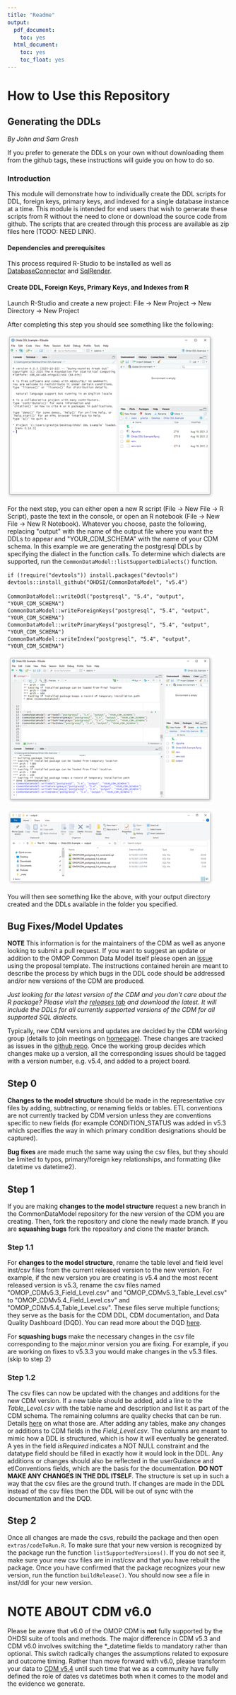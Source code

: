 ```yaml
---
title: "Readme"
output:
  pdf_document:
    toc: yes
  html_document:
    toc: yes
    toc_float: yes
---
```


# How to Use this Repository

## Generating the DDLs
*By John and Sam Gresh*

If you prefer to generate the DDLs on your own without downloading them from the github tags, these instructions will guide you on how to do so.

### Introduction

This module will demonstrate how to individually create the DDL scripts for DDL, foreign keys, primary keys, and indexed for a single database instance at a time.  This module is intended for end users that wish to generate these scripts from R without the need to clone or download the source code from github.  The scripts that are created through this process are available as zip files here (TODO: NEED LINK).  

#### Dependencies and prerequisites

This process required R-Studio to be installed as well as [DatabaseConnector](https://github.com/ohdsi/DatabaseConnector) and [SqlRender](https://github.com/ohdsi/SqlRender). 

#### Create DDL, Foreign Keys, Primary Keys, and Indexes from R

Launch R-Studio and create a new project: File -> New Project -> New Directory -> New Project

After completing this step you should see something like the following:

![](docs/images/rexample1.png)

For the next step, you can either open a new R script (File -> New File -> R Script), paste the text in the console, or open an R notebook (File -> New File -> New R Notebook). Whatever you choose, paste the following, replacing "output" with the name of the output file where you want the DDLs to appear and "YOUR_CDM_SCHEMA" with the name of your CDM schema. In this example we are generating the postgresql DDLs by specifying the dialect in the function calls. To determine which dialects are supported, run the `CommonDataModel::listSupportedDialects()` function.

```{r}
if (!require("devtools")) install.packages("devtools")
devtools::install_github("OHDSI/CommonDataModel", "v5.4")

CommonDataModel::writeDdl("postgresql", "5.4", "output", "YOUR_CDM_SCHEMA")
CommonDataModel::writeForeignKeys("postgresql", "5.4", "output", "YOUR_CDM_SCHEMA")
CommonDataModel::writePrimaryKeys("postgresql", "5.4", "output", "YOUR_CDM_SCHEMA")
CommonDataModel::writeIndex("postgresql", "5.4", "output", "YOUR_CDM_SCHEMA")

```

![](docs/images/rexample2.png)

![](docs/images/rexample3.png)

You will then see something like the above, with your output directory created and the DDLs available in the folder you specified. 

## Bug Fixes/Model Updates

**NOTE** This information is for the maintainers of the CDM as well as anyone looking to submit a pull request. If you want to suggest an update or addition to the OMOP Common Data Model itself please open an [issue](https://github.com/OHDSI/CommonDataModel/issues) using the proposal template. The instructions contained herein are meant to describe the process by which bugs in the DDL code should be addressed and/or new versions of the CDM are produced. 

*Just looking for the latest version of the CDM and you don't care about the R package? Please visit the [releases tab](https://github.com/OHDSI/CommonDataModel/tags) and download the latest. It will include the DDLs for all currently supported versions of the CDM for all supported SQL dialects.* 

Typically, new CDM versions and updates are decided by the CDM working group (details to join meetings on [homepage](https://ohdsi.github.io/CommonDataModel/)). These changes are tracked as issues in the [github repo](https://github.com/OHDSI/CommonDataModel/issues). Once the working group decides which changes make up a version, all the corresponding issues should be tagged with a version number, e.g. v5.4, and added to a project board. 

## Step 0

**Changes to the model structure** should be made in the representative csv files by adding, subtracting, or renaming fields or tables. ETL conventions are not currently tracked by CDM version unless they are conventions specific to new fields (for example CONDITION_STATUS was added in v5.3 which specifies the way in which primary condition designations should be captured). 

**Bug fixes** are made much the same way using the csv files, but they should be limited to typos, primary/foreign key relationships, and formatting (like datetime vs datetime2). 

## Step 1

If you are making **changes to the model structure** request a new branch in the CommonDataModel repository for the new version of the CDM you are creating. Then, fork the repository and clone the newly made branch. If you are **squashing bugs** fork the repository and clone the master branch.

### Step 1.1 
For **changes to the model structure**, rename the table level and field level inst/csv files from the current released version to the new version. For example, if the new version you are creating is v5.4 and the most recent released version is v5.3, rename the csv files named "OMOP_CDMv5.3_Field_Level.csv" and "OMOP_CDMv5.3_Table_Level.csv" to "OMOP_CDMv5.4_Field_Level.csv" and "OMOP_CDMv5.4_Table_Level.csv". These files serve multiple functions; they serve as the basis for the CDM DDL, CDM documentation, and Data Quality Dashboard (DQD). You can read more about the DQD [here](https://ohdsi.github.io/DataQualityDashboard/index.html). 

For **squashing bugs** make the necessary changes in the csv file corresponding to the major.minor version you are fixing. For example, if you are working on fixes to v5.3.3 you would make changes in the v5.3 files. (skip to step 2)

### Step 1.2
The csv files can now be updated with the changes and additions for the new CDM version. If a new table should be added, add a line to the *Table_Level.csv* with the table name and description and list it as part of the CDM schema. The remaining columns are quality checks that can be run. Details [here](https://ohdsi.github.io/DataQualityDashboard/index.html) on what those are. After adding any tables, make any changes or additions to CDM fields in the *Field_Level.csv*. The columns are meant to mimic how a DDL is structured, which is how it will eventually be generated. A yes in the field *isRequired* indicates a NOT NULL constraint and the datatype field should be filled in exactly how it would look in the DDL. Any additions or changes should also be reflected in the userGuidance and etlConventions fields, which are the basis for the documentation. **DO NOT MAKE ANY CHANGES IN THE DDL ITSELF**. The structure is set up in such a way that the csv files are the ground truth. If changes are made in the DDL instead of the csv files then the DDL will be out of sync with the documentation and the DQD. 

## Step 2
Once all changes are made the csvs, rebuild the package and then open `extras/codeToRun.R`. To make sure that your new version is recognized by the package run the function `listSupportedVersions()`. If you do not see it, make sure your new csv files are in inst/csv and that you have rebuilt the package. Once you have confirmed that the package recognizes your new version, run the function `buildRelease()`. You should now see a file in inst/ddl for your new version. 

**NOTE ABOUT CDM v6.0**
====================

Please be aware that v6.0 of the OMOP CDM is **not** fully supported by the OHDSI suite of tools and methods. The major difference in CDM v5.3 and CDM v6.0 involves switching the \*_datetime fields to mandatory rather than optional. This switch radically changes the assumptions related to exposure and outcome timing. Rather than move forward with v6.0, please transform your data to [CDM v5.4](https://github.com/OHDSI/CommonDataModel/releases/tag/v5.4) until such time that we as a community have fully defined the role of dates vs datetimes both when it comes to the model and the evidence we generate. 

